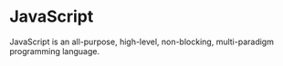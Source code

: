 # JavaScript
JavaScript is an all-purpose, high-level, non-blocking, multi-paradigm programming language.